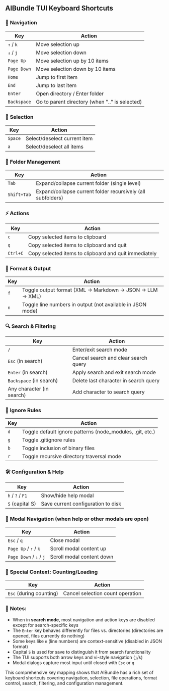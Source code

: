 ## AIBundle TUI Keyboard Shortcuts

### 🧭 **Navigation**
| Key | Action |
|-----|--------|
| `↑` / `k` | Move selection up |
| `↓` / `j` | Move selection down |
| `Page Up` | Move selection up by 10 items |
| `Page Down` | Move selection down by 10 items |
| `Home` | Jump to first item |
| `End` | Jump to last item |
| `Enter` | Open directory / Enter folder |
| `Backspace` | Go to parent directory (when ".." is selected) |

### 🎯 **Selection**
| Key | Action |
|-----|--------|
| `Space` | Select/deselect current item |
| `a` | Select/deselect all items |

### 📁 **Folder Management**
| Key | Action |
|-----|--------|
| `Tab` | Expand/collapse current folder (single level) |
| `Shift+Tab` | Expand/collapse current folder recursively (all subfolders) |

### ⚡ **Actions**
| Key | Action |
|-----|--------|
| `c` | Copy selected items to clipboard |
| `q` | Copy selected items to clipboard and quit |
| `Ctrl+C` | Copy selected items to clipboard and quit immediately |

### 🔧 **Format & Output**
| Key | Action |
|-----|--------|
| `f` | Toggle output format (XML → Markdown → JSON → LLM → XML) |
| `n` | Toggle line numbers in output (not available in JSON mode) |

### 🔍 **Search & Filtering**
| Key | Action |
|-----|--------|
| `/` | Enter/exit search mode |
| `Esc` (in search) | Cancel search and clear search query |
| `Enter` (in search) | Apply search and exit search mode |
| `Backspace` (in search) | Delete last character in search query |
| Any character (in search) | Add character to search query |

### 🚫 **Ignore Rules**
| Key | Action |
|-----|--------|
| `d` | Toggle default ignore patterns (node_modules, .git, etc.) |
| `g` | Toggle .gitignore rules |
| `b` | Toggle inclusion of binary files |
| `r` | Toggle recursive directory traversal mode |

### 🛠️ **Configuration & Help**
| Key | Action |
|-----|--------|
| `h` / `?` / `F1` | Show/hide help modal |
| `S` (capital S) | Save current configuration to disk |

### 📖 **Modal Navigation** (when help or other modals are open)
| Key | Action |
|-----|--------|
| `Esc` / `q` | Close modal |
| `Page Up` / `↑` / `k` | Scroll modal content up |
| `Page Down` / `↓` / `j` | Scroll modal content down |

### 🔄 **Special Context: Counting/Loading**
| Key | Action |
|-----|--------|
| `Esc` (during counting) | Cancel selection count operation |

### 📝 **Notes:**
- When in **search mode**, most navigation and action keys are disabled except for search-specific keys
- The `Enter` key behaves differently for files vs. directories (directories are opened, files currently do nothing)
- Some keys like `n` (line numbers) are context-sensitive (disabled in JSON format)
- Capital `S` is used for save to distinguish it from search functionality
- The TUI supports both arrow keys and vi-style navigation (`j`/`k`)
- Modal dialogs capture most input until closed with `Esc` or `q`

This comprehensive key mapping shows that AIBundle has a rich set of keyboard shortcuts covering navigation, selection, file operations, format control, search, filtering, and configuration management.

